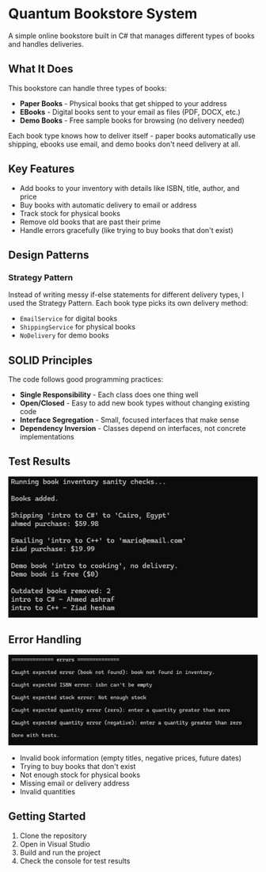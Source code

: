 # Quantum Bookstore System

A simple online bookstore built in C# that manages different types of books and handles deliveries.

## What It Does

This bookstore can handle three types of books:
- **Paper Books** - Physical books that get shipped to your address
- **EBooks** - Digital books sent to your email as files (PDF, DOCX, etc.)
- **Demo Books** - Free sample books for browsing (no delivery needed)

Each book type knows how to deliver itself - paper books automatically use shipping, ebooks use email, and demo books don't need delivery at all.

## Key Features

- Add books to your inventory with details like ISBN, title, author, and price
- Buy books with automatic delivery to email or address
- Track stock for physical books 
- Remove old books that are past their prime
- Handle errors gracefully (like trying to buy books that don't exist)

## Design Patterns

### Strategy Pattern
Instead of writing messy if-else statements for different delivery types, I used the Strategy Pattern. Each book type picks its own delivery method:
- `EmailService` for digital books
- `ShippingService` for physical books  
- `NoDelivery` for demo books

## SOLID Principles

The code follows good programming practices:
- **Single Responsibility** - Each class does one thing well
- **Open/Closed** - Easy to add new book types without changing existing code
- **Interface Segregation** - Small, focused interfaces that make sense
- **Dependency Inversion** - Classes depend on interfaces, not concrete implementations


## Test Results

![Test Results](./test-results.png)


## Error Handling

![Test Results](./error-handling.png)

- Invalid book information (empty titles, negative prices, future dates)
- Trying to buy books that don't exist
- Not enough stock for physical books
- Missing email or delivery address
- Invalid quantities

## Getting Started

1. Clone the repository
2. Open in Visual Studio
3. Build and run the project
4. Check the console for test results
